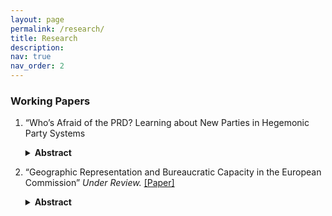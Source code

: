 ```yaml
---
layout: page
permalink: /research/
title: Research
description: 
nav: true
nav_order: 2
---
```


### Working Papers
1. “Who’s Afraid of the PRD? Learning about New Parties in Hegemonic Party Systems
   <details>
     <summary><strong>Abstract</strong></summary>
     <p>
       How do voters in single-party systems learn about opposition parties? Electing opposition parties is risky when governance quality is uncertain, but voters can decrease this uncertainty by observing and learning from neighboring sub-national governments' experience with opposition leadership. I examine the effect of exposure to opposition governance in nearby municipalities on support for opposition candidates in municipal elections in 1990s Mexico. Using a close elections regression discontinuity design, I find that municipalities with exogenous exposure to PRD-governed neighbors supported the PRD by 16 percentage points more than those without. This effect is specific to the PRD and does not extend to the PAN, an older opposition party with established presence in state and large city governments. These findings provide important insight into electoral behavior and information transmission under single-party systems by demonstrating how voters acquire political information through geographic proximity.
     </p>
   </details>
   



2. “Geographic Representation and Bureaucratic Capacity in the European Commission” *Under Review.* <a href="https://doi.org/10.31235/osf.io/8vgu6" target="_blank" rel="noopener noreferrer">[Paper]</a>
   <details>
     <summary><strong>Abstract</strong></summary>
     <p>
       International organizations (IOs) must decide between prioritizing qualifications or geographic representation of member states when recruiting staff. Many IOs assume a trade-off between expertise and representation, where the former increases capacity and the latter increases legitimacy. However, this paper provides evidence that geographic representation can enhance bureaucratic information capacity. Using the European Commission's Directorate-General for Economic and Financial Affairs as a case study, I provide evidence that increasing representation of bureaucrats from a member state increases the accuracy of that state's economic forecasts. This effect, which I call "national expertise," decreases as member state representation within the Commission increases and is most pronounced for large economies. These findings highlight that prioritizing geographic balance in IOs may positively impact both legitimacy and capacity.
     </p>
   </details>
   
   
<!--
### Works in Progress

1. “Electoral Losses and Candidate Electability in Local Elections” with Dot Sawler

2. “Transparency or Political Theater? An Analysis of AMLO's Interactions with Journalists” with Kirill Kazantcez
-->
